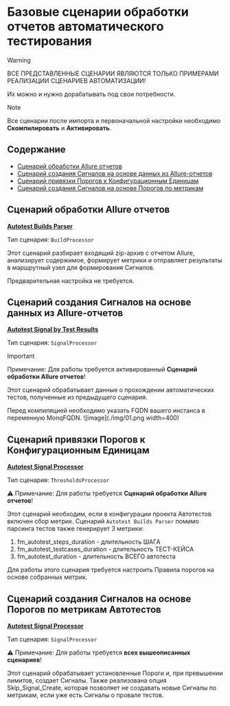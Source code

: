 # Базовые сценарии обработки отчетов автоматического тестирования

> [!WARNING]
> ВСЕ ПРЕДСТАВЛЕННЫЕ СЦЕНАРИИ ЯВЛЯЮТСЯ ТОЛЬКО ПРИМЕРАМИ РЕАЛИЗАЦИИ СЦЕНАРИЕВ АВТОМАТИЗАЦИИ! 
>
> Их можно и нужно дорабатывать под свои потребности. 

> [!NOTE]
> Все сценарии после импорта и первоначальной настройки необходимо **Скомпилировать** и **Активировать**.

## Содержание

- [Сценарий обработки Allure отчетов](#сценарий-обработки-allure-отчетов)
- [Сценарий создания Сигналов на основе данных из Allure-отчетов](#сценарий-создания-сигналов-на-основе-данных-из-allure-отчетов)
- [Сценарий привязки Порогов к Конфигурационным Единицам](#сценарий-привязки-порогов-к-конфигурационным-единицам)
- [Сценарий создания Сигналов на основе Порогов по метрикам](#сценарий-создания-сигналов-на-основе-порогов-по-метрикам)

## Сценарий обработки Allure отчетов

[**Autotest Builds Parser**](./Autotest%20Builds%20Parser.txt)

Тип сценария: `BuildProcessor`

Этот сценарий разбирает входящий zip-архив с отчетом Allure, анализирует содержимое, формирует метрики и отправляет результаты в маршрутный узел для формирования Сигналов.

Предварительная настройка не требуется.

## Сценарий создания Сигналов на основе данных из Allure-отчетов

[**Autotest Signal by Test Results**](./Autotest%20Signal%20by%20Test%20Results.txt)

Тип сценария: `SignalProcessor`

> [!IMPORTANT]  
> Примечание: Для работы требуется активированный **Сценарий обработки Allure отчетов**!

Этот сценарий обрабатывает данные о прохождении автоматических тестов, полученные из предыдущего сценария.

Перед компиляцией необходимо указать FQDN вашего инстанса в переменную MonqFQDN.
![image](./img/01.png width=400)

## Сценарий привязки Порогов к Конфигурационным Единицам

[**Autotest Signal Processor**](./Autotest%20Bind%20Metrics%20to%20CIs.txt)

Тип сценария: `ThresholdsProcessor`

⚠️ Примечание: Для работы требуется **Сценарий обработки Allure отчетов**!

Этот сценарий необходим, если в конфигурации проекта Автотестов включен сбор метрик. Сценарий `Autotest Builds Parser` помимо парсинга тестов также генерирует 3 метрики:
1. fm_autotest_steps_duration - длительность ШАГА
2. fm_autotest_testcases_duration - длительность ТЕСТ-КЕЙСА
3. fm_autotest_duration - длительность ВСЕГО автотеста

Для работы этого сценария требуется настроить Правила порогов на основе собранных метрик.

## Сценарий создания Сигналов на основе Порогов по метрикам Автотестов

[**Autotest Signal Processor**](./Autotest%20Bind%20Metrics%20to%20CIs.txt)

Тип сценария: `SignalProcessor`

⚠️ Примечание: Для работы требуется **всех вышеописанных сценариев**!

Этот сценарий обрабатывает установленные Пороги и, при превышении лимитов, создает Сигналы. Также реализована опция Skip_Signal_Create, которая позволяет не создавать новые Сигналы по метрикам, если уже есть Сигналы о провале тестов.
